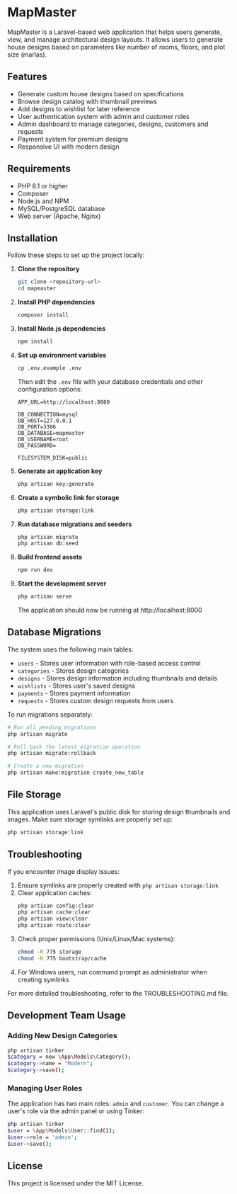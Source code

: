 # MapMaster

MapMaster is a Laravel-based web application that helps users generate, view, and manage architectural design layouts. It allows users to generate house designs based on parameters like number of rooms, floors, and plot size (marlas).

## Features

- Generate custom house designs based on specifications
- Browse design catalog with thumbnail previews
- Add designs to wishlist for later reference
- User authentication system with admin and customer roles
- Admin dashboard to manage categories, designs, customers and requests
- Payment system for premium designs
- Responsive UI with modern design

## Requirements

- PHP 8.1 or higher
- Composer
- Node.js and NPM
- MySQL/PostgreSQL database
- Web server (Apache, Nginx)

## Installation

Follow these steps to set up the project locally:

1. **Clone the repository**

   ```bash
   git clone <repository-url>
   cd mapmaster
   ```

2. **Install PHP dependencies**

   ```bash
   composer install
   ```

3. **Install Node.js dependencies**

   ```bash
   npm install
   ```

4. **Set up environment variables**

   ```bash
   cp .env.example .env
   ```

   Then edit the `.env` file with your database credentials and other configuration options:

   ```
   APP_URL=http://localhost:8000

   DB_CONNECTION=mysql
   DB_HOST=127.0.0.1
   DB_PORT=3306
   DB_DATABASE=mapmaster
   DB_USERNAME=root
   DB_PASSWORD=

   FILESYSTEM_DISK=public
   ```

5. **Generate an application key**

   ```bash
   php artisan key:generate
   ```

6. **Create a symbolic link for storage**

   ```bash
   php artisan storage:link
   ```

7. **Run database migrations and seeders**

   ```bash
   php artisan migrate
   php artisan db:seed
   ```

8. **Build frontend assets**

   ```bash
   npm run dev
   ```

9. **Start the development server**

   ```bash
   php artisan serve
   ```

   The application should now be running at http://localhost:8000

## Database Migrations

The system uses the following main tables:

- `users` - Stores user information with role-based access control
- `categories` - Stores design categories
- `designs` - Stores design information including thumbnails and details
- `wishlists` - Stores user's saved designs
- `payments` - Stores payment information
- `requests` - Stores custom design requests from users

To run migrations separately:

```bash
# Run all pending migrations
php artisan migrate

# Roll back the latest migration operation
php artisan migrate:rollback

# Create a new migration
php artisan make:migration create_new_table
```

## File Storage

This application uses Laravel's public disk for storing design thumbnails and images. Make sure storage symlinks are properly set up:

```bash
php artisan storage:link
```

## Troubleshooting

If you encounter image display issues:

1. Ensure symlinks are properly created with `php artisan storage:link`
2. Clear application caches:
   ```bash
   php artisan config:clear
   php artisan cache:clear
   php artisan view:clear
   php artisan route:clear
   ```
3. Check proper permissions (Unix/Linux/Mac systems):
   ```bash
   chmod -R 775 storage
   chmod -R 775 bootstrap/cache
   ```
4. For Windows users, run command prompt as administrator when creating symlinks

For more detailed troubleshooting, refer to the TROUBLESHOOTING.md file.

## Development Team Usage

### Adding New Design Categories

```bash
php artisan tinker
$category = new \App\Models\Category();
$category->name = "Modern";
$category->save();
```

### Managing User Roles

The application has two main roles: `admin` and `customer`. You can change a user's role via the admin panel or using Tinker:

```bash
php artisan tinker
$user = \App\Models\User::find(1);
$user->role = 'admin';
$user->save();
```

## License

This project is licensed under the MIT License.
